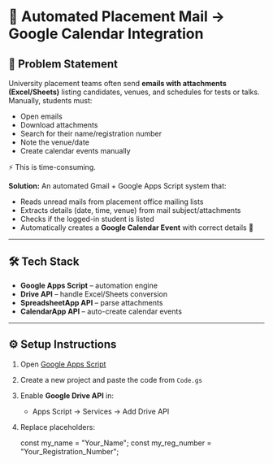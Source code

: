 # 📧 Automated Placement Mail → Google Calendar Integration

## 📌 Problem Statement
University placement teams often send **emails with attachments (Excel/Sheets)** listing candidates, venues, and schedules for tests or talks.  
Manually, students must:  
- Open emails  
- Download attachments  
- Search for their name/registration number  
- Note the venue/date  
- Create calendar events manually  

⚡ This is time-consuming.

**Solution:** An automated Gmail + Google Apps Script system that:  
- Reads unread mails from placement office mailing lists  
- Extracts details (date, time, venue) from mail subject/attachments  
- Checks if the logged-in student is listed  
- Automatically creates a **Google Calendar Event** with correct details 🎯

---

## 🛠️ Tech Stack
- **Google Apps Script** – automation engine   
- **Drive API** – handle Excel/Sheets conversion  
- **SpreadsheetApp API** – parse attachments  
- **CalendarApp API** – auto-create calendar events  

---

## ⚙️ Setup Instructions
1. Open [Google Apps Script](https://script.google.com/)  
2. Create a new project and paste the code from `Code.gs`  
3. Enable **Google Drive API** in:  
   - Apps Script → Services → Add Drive API  
4. Replace placeholders:  
   
   const my_name = "Your_Name";
   const my_reg_number = "Your_Registration_Number";
